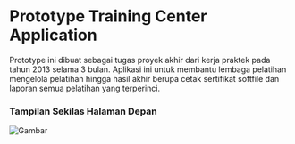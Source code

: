 # Prototype Training Center Application
Prototype ini dibuat sebagai tugas proyek akhir dari kerja praktek pada tahun 2013 selama 3 bulan. Aplikasi ini untuk membantu lembaga pelatihan mengelola pelatihan hingga hasil akhir berupa cetak sertifikat softfile dan laporan semua pelatihan yang terperinci.

### Tampilan Sekilas Halaman Depan
![Gambar][gambar-url-user]

<!-- MARKDOWN LINKS -->
[gambar-url-user]: https://github.com/agungpambudi55/prototype-training-center/blob/master/screenshot/tc%20eepis%20user.png